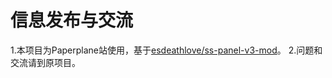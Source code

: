 # 信息发布与交流
1.本项目为Paperplane站使用，基于[esdeathlove/ss-panel-v3-mod](https://github.com/esdeathlove/ss-panel-v3-mod)。
2.问题和交流请到原项目。
